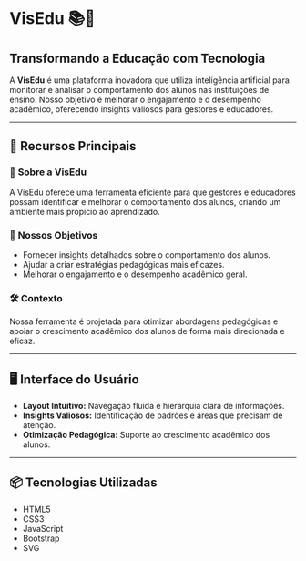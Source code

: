 # VisEdu 📚🚀

## Transformando a Educação com Tecnologia

A **VisEdu** é uma plataforma inovadora que utiliza inteligência artificial para monitorar e analisar o comportamento dos alunos nas instituições de ensino. Nosso objetivo é melhorar o engajamento e o desempenho acadêmico, oferecendo insights valiosos para gestores e educadores.

---

## 🚀 **Recursos Principais**

### 🌟 **Sobre a VisEdu**
A VisEdu oferece uma ferramenta eficiente para que gestores e educadores possam identificar e melhorar o comportamento dos alunos, criando um ambiente mais propício ao aprendizado.

### 🎯 **Nossos Objetivos**
- Fornecer insights detalhados sobre o comportamento dos alunos.
- Ajudar a criar estratégias pedagógicas mais eficazes.
- Melhorar o engajamento e o desempenho acadêmico geral.

### 🛠️ **Contexto**
Nossa ferramenta é projetada para otimizar abordagens pedagógicas e apoiar o crescimento acadêmico dos alunos de forma mais direcionada e eficaz.

---

## 🖥️ **Interface do Usuário**

- **Layout Intuitivo:** Navegação fluida e hierarquia clara de informações.
- **Insights Valiosos:** Identificação de padrões e áreas que precisam de atenção.
- **Otimização Pedagógica:** Suporte ao crescimento acadêmico dos alunos.

---

## 📦 **Tecnologias Utilizadas**

- HTML5
- CSS3
- JavaScript
- Bootstrap
- SVG


